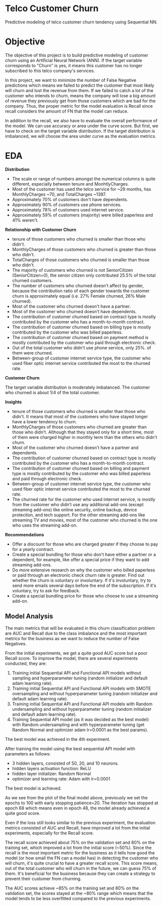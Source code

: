 # Telco Customer Churn
Predictive modeling of telco customer churn tendency using Sequential NN.

# Objective
The objective of this project is to build predictive modeling of customer churn using an Artificial Neural Network (ANN). If the target variable corresponds to "Churn" is yes, it means this customer has no longer subscribed to this telco company's services.

In this project, we want to minimize the number of False Negative predictions which means we failed to predict the customer that most likely will churn and lost the revenue from them. If we failed to catch a lot of the customer who intends to churn, means the company will lose a big amount of revenue they previously get from those customers which are bad for the company. Thus, the proper metric for the model evaluation is Recall since recall considers the amount of FN that the model can reduce.

In addition to the recall, we also have to evaluate the overall performance of the model. We can use accuracy or area under the curve score. But first, we have to check on the target variable distribution. If the target distribution is imbalanced, we will choose the area under curve as the evaluation metrics.

# EDA
**Distribution**

- The scale or range of numbers amongst the numerical columns is quite different, especially between tenure and MonhtlyCharges.
- Most of the customer has used the telco service for ~29 months, has MonthlyCharges ~70, and TotalCharges ~1397.
- Approximately 70% of customers don't have dependents.
- Approximately 90% of customers use phone services.
- Approximately 78% of customers used internet service.
- Approximately 59% of customers (majority) were billed paperless and 41% weren't.

**Relationship with Customer Churn**

- tenure of those customers who churned is smaller than those who didn't.
- MonthlyCharges of those customers who churned is greater than those who didn't.
- TotalCharges of those customers who churned is smaller than those who didn't.
- The majority of customers who churned is not SeniorCitizen (SeniorCitizen=0), the senior citizen only contributed 25.5% of the total churned customers.
- The number of customers who churned doesn't affect by gender, because the contribution ratio of each gender towards the customer churn is approximately equal (i.e. 27% Female churned, 26% Male churned).
- Most of the customer who churned doesn't have a partner.
- Most of the customer who churned doesn't have dependents.
- The contribution of customer churned based on contract type is mostly contributed by the customer who has a month-to-month contract.
- The contribution of customer churned based on billing type is mostly contributed by the customer who was billed paperless.
- The contribution of customer churned based on payment method is mostly contributed by the customer who paid through electronic check.
- Out of the total customer who didn't use phone service, only 25%. of them were churned.
- Between-group of customer internet service type, the customer who used fiber optic internet service contributed the most to the churned rate.

**Customer Churn**

The target variable distribution is moderately imbalanced. The customer who churned is about 1/4 of the total customer.

**Insights**

-	tenure of those customers who churned is smaller than those who didn't. It means that most of the customers who have stayed longer have a lower tendency to churn.
-	MonthlyCharges of those customers who churned are greater than those who didn't. Although that they stayed only for a short time, most of them were charged higher in monthly term than the others who didn't churn.
-	Most of the customer who churned doesn't have a partner and dependents.
-	The contribution of customer churned based on contract type is mostly contributed by the customer who has a month-to-month contract.
-	The contribution of customer churned based on billing and payment type is mostly contributed by the customer who was billed paperless and paid through electronic check.
-	Between-group of customer internet service type, the customer who used fiber optic internet service contributed the most to the churned rate.
-	The churned rate for the customer who used internet service, is mostly from the customer who didn’t use any additional add-ons (except streaming add-ons) like online security, online backup, device protection, and tech support. For the other streaming add-ons like streaming TV and movies, most of the customer who churned is the one who uses the streaming add-on.

**Recommendations**

- Offer a discount for those who are charged greater if they choose to pay for a yearly contract.
- Create a special bundling for those who don't have either a partner or a dependent, for example, like offer a special price if they want to add streaming add-ons.
- Do more extensive research on why the customer who billed paperless or paid through an electronic check churn rate is greater. Find out whether the churn is voluntary or involuntary. If it's involuntary, try to send more emails several days before the end of the subscription. If it's voluntary, try to ask for feedback.
- Create a special bundling price for those who choose to use a streaming add-on.

## Model Analysis
The main metrics that will be evaluated in this churn classification problem are AUC and Recall due to the class imbalance and the most important metrics for the business as we want to reduce the number of False Negatives.

From the initial experiments, we get a quite good AUC score but a poor Recall score. To improve the model, there are several experiments conducted, they are:
1.  Training initial Sequential API and Functional API models without sampling and hyperparameter tuning (random initializer and default adam learning rate).
2.  Training initial Sequential API and Functional API models with SMOTE oversampling and without hyperparameter tuning (random initializer and default adam learning rate).
3.  Training initial Sequential API and Functional API models with Random undersampling and without hyperparameter tuning (random initializer and default adam learning rate).
4.  Training Sequential API model (as it was decided as the best model) with Random undersampling and with hyperparameter tuning (get Random Normal and optimizer adam lr=0.0001 as the best params).

The best model was achieved in the 4th experiment.

After training the model using the best sequential API model with parameters as follows:
- 3 hidden layers, consisted of 50, 20, and 10 neurons.
- hidden layers activation function: ReLU
- hidden layer initializer: Random Normal
- optimizer and learning rate: Adam with lr=0.0001

The best model is achieved. 

As we see from the plot of the final model above, previously we set the epochs to 100 with early stopping patience=20. The iteration has stopped at epoch 68 which means even in epoch 48, the model already achieved a quite good score.

Even if the loss still looks similar to the previous experiment, the evaluation metrics consisted of AUC and Recall, have improved a lot from the initial experiments, especially for the Recall score.

The recall score achieved about 75% on the validation set and 80% on the training set, which improved a lot from the initial score (~50%). Since the recall is the most important metric for the business as it tells how good the model (or how small the FN can a model has) in detecting the customer who will churn, it's quite crucial to have a greater recall score. This score means, out of the total customer who will churn in the future, we can guess 75% of them. It's beneficial for the business because they can create a strategy to prevent their customer from churning.

The AUC scores achieve ~85% on the training set and 80% on the validation set, the scores stayed at the ~80% range which means that the model tends to be less overfitted compared to the previous experiments.
